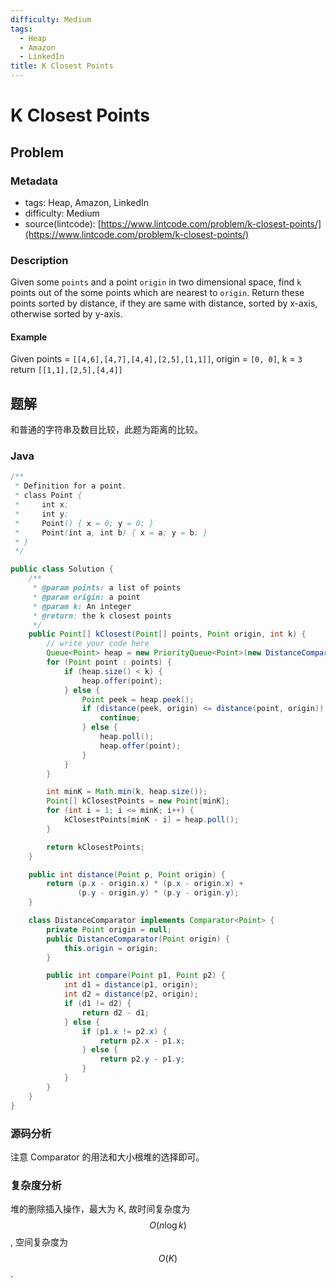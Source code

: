 ```yaml
---
difficulty: Medium
tags:
  - Heap
  - Amazon
  - LinkedIn
title: K Closest Points
---
```


# K Closest Points

## Problem

### Metadata

* tags: Heap, Amazon, LinkedIn
* difficulty: Medium
* source\(lintcode\): [https://www.lintcode.com/problem/k-closest-points/](https://www.lintcode.com/problem/k-closest-points/)

### Description

Given some `points` and a point `origin` in two dimensional space, find `k` points out of the some points which are nearest to `origin`. Return these points sorted by distance, if they are same with distance, sorted by x-axis, otherwise sorted by y-axis.

#### Example

Given points = `[[4,6],[4,7],[4,4],[2,5],[1,1]]`, origin = `[0, 0]`, k = `3` return `[[1,1],[2,5],[4,4]]`

## 题解

和普通的字符串及数目比较，此题为距离的比较。

### Java

```java
/**
 * Definition for a point.
 * class Point {
 *     int x;
 *     int y;
 *     Point() { x = 0; y = 0; }
 *     Point(int a, int b) { x = a; y = b; }
 * }
 */

public class Solution {
    /**
     * @param points: a list of points
     * @param origin: a point
     * @param k: An integer
     * @return: the k closest points
     */
    public Point[] kClosest(Point[] points, Point origin, int k) {
        // write your code here
        Queue<Point> heap = new PriorityQueue<Point>(new DistanceComparator(origin));
        for (Point point : points) {
            if (heap.size() < k) {
                heap.offer(point);
            } else {
                Point peek = heap.peek();
                if (distance(peek, origin) <= distance(point, origin)) {
                    continue;
                } else {
                    heap.poll();
                    heap.offer(point);
                }
            }
        }

        int minK = Math.min(k, heap.size());
        Point[] kClosestPoints = new Point[minK];
        for (int i = 1; i <= minK; i++) {
            kClosestPoints[minK - i] = heap.poll();
        }

        return kClosestPoints;
    }

    public int distance(Point p, Point origin) {
        return (p.x - origin.x) * (p.x - origin.x) + 
               (p.y - origin.y) * (p.y - origin.y);
    }

    class DistanceComparator implements Comparator<Point> {
        private Point origin = null;
        public DistanceComparator(Point origin) {
            this.origin = origin;
        }

        public int compare(Point p1, Point p2) {
            int d1 = distance(p1, origin);
            int d2 = distance(p2, origin);
            if (d1 != d2) {
                return d2 - d1;
            } else {
                if (p1.x != p2.x) {
                    return p2.x - p1.x;
                } else {
                    return p2.y - p1.y;
                }
            }
        }
    }
}
```

### 源码分析

注意 Comparator 的用法和大小根堆的选择即可。

### 复杂度分析

堆的删除插入操作，最大为 K, 故时间复杂度为 $$O(n \log k)$$, 空间复杂度为 $$O(K)$$.

